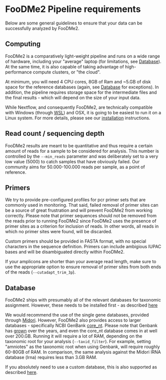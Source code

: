 # FooDMe2 Pipeline requirements

Below are some general guidelines to ensure that your data can be successfully analyzed by FooDMe2. 

## Computing

FooDMe2 is a comparatively light-weight pipeline and runs on a wide range of hardware, including your "average" laptop (for limitations, see [Database](#database)). At the same time, it is also capable of taking advantage of high-performance compute clusters, or "the cloud". 

At minimum, you will need 4 CPU cores, 8GB of Ram and ~5.GB of disk space for the reference databases (again, see [Database](#database) for exceptions). In addition, the pipeline requires storage space for the intermediate files and the final results - which will depend on the size of your input data. 

While Nextflow, and consequently FooDMe2, are technically compatible with Windows (through [WSL](https://learn.microsoft.com/en-us/windows/wsl/about)) and OSX, it is going to be easiest to run it on a Linux system. For more details, please see our [installation](installation.md) instructions. 

## Read count / sequencing depth

FooDMe2 results are meant to be quantitative and thus require a certain amount of reads for a sample to be considered for analysis. This number is controlled by the `--min_reads` parameter and was deliberately set to a very low value (5000) to catch samples that have obviously failed. Our community aims for 50.000-100.000 reads per sample, as a point of reference.  

## Primers

We try to provide pre-configured profiles for pcr primer sets that are commonly used in monitoring. That said, failed removal of primer sites can be a source of great frustration and will prevent FooDMe2 from working correctly. Please note that primer sequences should not be removed from the reads prior to running FooDMe2 since FooDMe2 uses the presence of primer sites as a criterion for inclusion of reads. In other words, all reads in which no primer sites were found, will be discarded. 

Custom primers should be provided in FASTA format, with no special characters in the sequence definition. Primers can include ambigious IUPAC bases and will be disambiguated directly within FooDMe2. 

If your amplicons are shorter than your average read length, make sure to use the appropriate option to ensure removal of primer sites from both ends of the reads (`--cutadapt_trim_3p`).

## Database

FooDMe2 ships with presumably all of the relevant databases for taxonomic assignment. However, these needs to be installed first - as described [here](installation.md)

We would recommend the use of the single gene databases, provided through [Midori](https://www.reference-midori.info/). However, FooDMe2 also provides access to larger databases - specifically NCBI GenBank [core_nt](https://ncbiinsights.ncbi.nlm.nih.gov/2024/07/18/new-blast-core-nucleotide-database/). Please note that Genbank has [grown](https://www.ncbi.nlm.nih.gov/genbank/statistics/) over the years, and even the core_nt database comes in at well over 200.GB. Running it will require a lot of RAM, depending on the taxonomic root for your analysis (`--taxid_filter`). For example, setting "amniotes" as the taxonomic root when using Genbank, will require roughly 60-80GB of RAM. In comparison, the same analysis against the Midori lRNA database (lrna) requires less than 3.GB RAM.

If you absolutely need to use a custom database, this is also supported as described [here](usage.md#--blast_db--default--null). 

